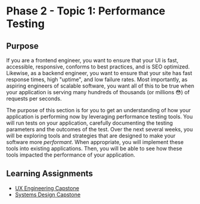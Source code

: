 # Phase 2 - Topic 1: Performance Testing

## Purpose
If you are a frontend engineer, you want to ensure that your UI is fast, accessible, responsive, conforms to best practices, and is SEO optimized. Likewise, as a backend engineer, you want to ensure that your site has fast response times, high "uptime", and low failure rates. Most importantly, as aspiring engineers of scalable software, you want all of this to be true when your application is serving many hundreds of thousands (or millions 😳) of requests per seconds.

The purpose of this section is for you to get an understanding of how your application is performing now by leveraging performance testing tools. You will run tests on your application, carefully documenting the testing parameters and the outcomes of the test. Over the next several weeks, you will be exploring tools and strategies that are designed to make your software more _performant_. When appropriate, you will implement these tools into existing applications. Then, you will be able to see how these tools impacted the performance of your application.

## Learning Assignments
* [UX Engineering Capstone](ux/README.md)
* [Systems Design Capstone](systems-design/README.md)